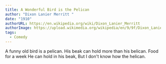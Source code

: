 ```yaml
---
title: A Wonderful Bird is the Pelican
author: "Dixon Lanier Merritt "
date: "1910"
authorURL: https://en.wikipedia.org/wiki/Dixon_Lanier_Merritt
authorImage: https://upload.wikimedia.org/wikipedia/en/9/9f/Dixon_Lanier_Merritt01.jpg
tags:
  - Comedy
---
```

A funny old bird is a pelican.
His beak can hold more than his belican.
Food for a week
He can hold in his beak,
But I don't know how the helican.
